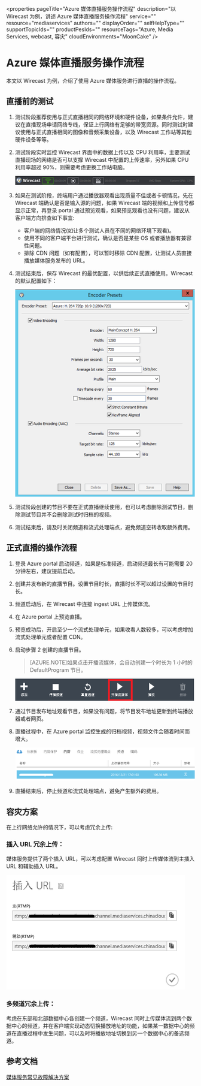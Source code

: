 <properties
	pageTitle="Azure 媒体直播服务操作流程"
	description="以 Wirecast 为例，讲述 Azure 媒体直播服务操作流程"
	service=""
	resource="mediaservices"
	authors=""
	displayOrder=""
	selfHelpType=""
    supportTopicIds=""
    productPesIds=""
    resourceTags="Azure, Media Services, webcast, 容灾"​
    cloudEnvironments="MoonCake" />
<tags
	ms.service="meida-services-aog"
	ms.date=""
	wacn.date="1/19/2016" />
# Azure 媒体直播服务操作流程

本文以 Wirecast 为例，介绍了使用 Azure 媒体服务进行直播的操作流程。

## 直播前的测试

1.	测试阶段推荐使用与正式直播相同的网络环境和硬件设备，如果条件允许，建议在直播现场申请网络专线，保证上行网络有足够的带宽资源。同时测试时建议使用与正式直播相同的图像和音频采集设备，以及 Wirecast 工作站等其他硬件设备等等。

2.	测试阶段实时监控 Wirecast 界面中的数据上传以及 CPU 利用率，主要测试直播现场的网络是否可以支撑 Wirecast 中配置的上传速率，另外如果 CPU 利用率超过 90%，则需要考虑更换工作站电脑。

	![wirecast-ui](./media/aog-media-services-howto-webcast-by-wirecast/wirecast-ui.png)

3.	如果在测试阶段，终端用户通过播放器观看出现质量不佳或者卡顿情况，先在 Wirecast 端确认是否是输入源的问题，如果 Wirecast 端的视频和上传信号都显示正常，再登录 portal 通过预览观看，如果预览观看也没有问题，建议从客户端方向排查如下事宜:

	-	客户端的网络情况(如让多个测试人员在不同的网络环境下观看)。
	-	使用不同的客户端平台进行测试，确认是否是某些 OS 或者播放器有兼容性问题。
	-	排除 CDN 问题（如有配置），可以暂时移除 CDN 配置，让测试人员直接播放媒体服务发布的 URL。

4.	测试结束后，保存 Wirecast 的最优配置，以供后续正式直播使用。Wirecast 的默认配置如下：

	![wirecast-settings](./media/aog-media-services-howto-webcast-by-wirecast/wirecast-settings.png)

5.	测试阶段创建的节目不要在正式直播继续使用，也可以考虑删除测试节目，删除测试节目并不会删除测试时归档的视频。
6.	测试结束后，请及时关闭频道和流式处理端点，避免频道空转收取额外费用。

## 正式直播的操作流程

1.	登录 Azure portal 启动频道，如果是标准频道，启动频道最长有可能需要 20 分钟左右，建议提前启动。
2.	创建并发布新的直播节目。设置节目时长，直播时长不可以超过设置的节目时长。
3.	频道启动后，在 Wirecast 中连接 ingest URL 上传媒体流。
4.	在 Azure portal 上预览直播。
5.	预览成功后，开启至少一个流式处理单元，如果收看人数较多，可以考虑增加流式处理单元或者配置 CDN。
6.	启动步骤 2 创建的直播节目。

	>[AZURE.NOTE]如果点击开播流媒体，会自动创建一个时长为 1 小时的 DefaultProgram 节目。

	![wirecast-menu](./media/aog-media-services-howto-webcast-by-wirecast/wirecast-menu.png)

7.	通过节目发布地址观看节目，如果没有问题，将节目发布地址更新到终端播放器或者网页。
8.	直播过程中，在 Azure portal 监控生成的归档视频，视频文件会随着时间而增大。

	![azure-portal](./media/aog-media-services-howto-webcast-by-wirecast/azure-portal.png)

9.	直播结束后，停止频道和流式处理端点，避免产生额外的费用。


## 容灾方案

在上行网络允许的情况下，可以考虑冗余上传:

### 插入 URL 冗余上传：

媒体服务提供了两个插入 URL，可以考虑配置 Wirecast 同时上传媒体流到主插入 URL 和辅助插入 URL。

![azure-portal-url](./media/aog-media-services-howto-webcast-by-wirecast/azure-portal-url.png)

### 多频道冗余上传： 

考虑在东部和北部数据中心各创建一个频道，Wirecast 同时上传媒体流到两个数据中心的频道，并在客户端实现动态切换播放地址的功能，如果某一数据中心的频道在直播过程中发生问题，可以及时将播放地址切换到另一个数据中心的备选频道。

## 参考文档

[媒体服务常见故障解决方案](/documentation/articles/aog-media-services-troubleshoot-faq/)


